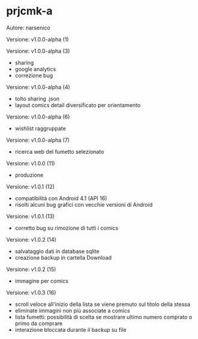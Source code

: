 # prjcmk-a
Autore: narsenico

Versione: v1.0.0-alpha (1)

Versione: v1.0.0-alpha (3)
- sharing
- google analytics
- correzione bug

Versione: v1.0.0-alpha (4)
- tolto sharing .json
- layout comics detail diversificato per orientamento

Versione: v1.0.0-alpha (6)
- wishlist raggruppate

Versione: v1.0.0-alpha (7)
- ricerca web del fumetto selezionato

Versione: v1.0.0 (11)
- produzione

Versione: v1.0.1 (12)
- compatibilità con Android 4.1 (API 16)
- risolti alcuni bug grafici con vecchie versioni di Android

Versione: v1.0.1 (13)
- corretto bug su rimozione di tutti i comics

Versione: v1.0.2 (14)
- salvataggio dati in database sqlite
- creazione backup in cartella Download

Versione: v1.0.2 (15)
- immagine per comics

Versione: v1.0.3 (16)
- scroll veloce all'inizio della lista se viene premuto sul titolo della stessa
- eliminate immagini non più associate a comics
- lista fumetti: possibilità di scelta se mostrare ultimo numero comprato o primo da comprare
- interazione bloccata durante il backup su file
